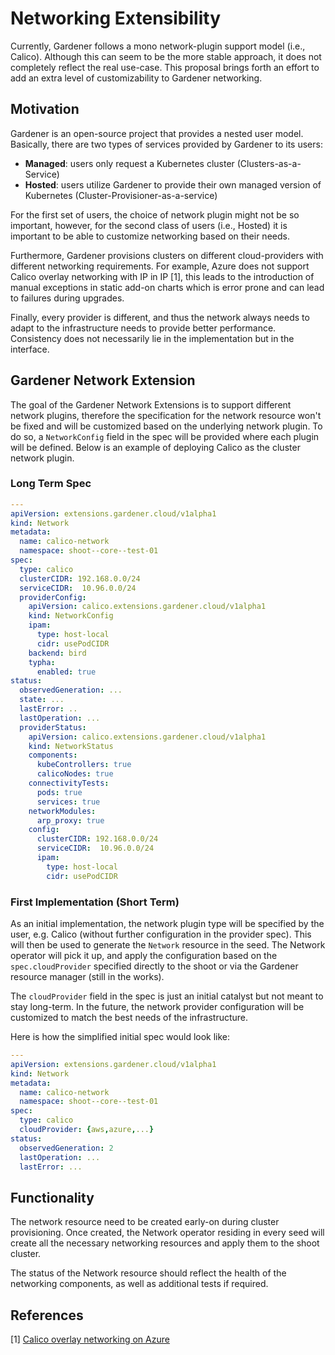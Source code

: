 # Networking Extensibility

Currently, Gardener follows a mono network-plugin support model (i.e., Calico). Although this can seem to be the more stable approach, it does not completely reflect the real use-case. This proposal brings forth an effort to add an extra level of customizability to Gardener networking.

## Motivation

Gardener is an open-source project that provides a nested user model. Basically, there are two types of services provided by Gardener to its users:

- **Managed**: users only request a Kubernetes cluster (Clusters-as-a-Service)
- **Hosted**: users utilize Gardener to provide their own managed version of Kubernetes (Cluster-Provisioner-as-a-service)

For the first set of users, the choice of network plugin might not be so important, however, for the second class of users (i.e., Hosted) it is important to be able to customize networking based on their needs.

Furthermore, Gardener provisions clusters on different cloud-providers with different networking requirements. For example, Azure does not support Calico overlay networking with IP in IP [1], this leads to the introduction of manual exceptions in static add-on charts which is error prone and can lead to failures during upgrades.

Finally, every provider is different, and thus the network always needs to adapt to the infrastructure needs to provide better performance. Consistency does not necessarily lie in the implementation but in the interface.

## Gardener Network Extension

The goal of the Gardener Network Extensions is to support different network plugins, therefore the specification for the network resource won't be fixed and will be customized based on the underlying network plugin. To do so, a `NetworkConfig` field in the spec will be provided where each plugin will be defined. Below is an example of deploying Calico as the cluster network plugin.


### Long Term Spec
```yaml
---
apiVersion: extensions.gardener.cloud/v1alpha1
kind: Network
metadata:
  name: calico-network
  namespace: shoot--core--test-01
spec:
  type: calico
  clusterCIDR: 192.168.0.0/24
  serviceCIDR:  10.96.0.0/24
  providerConfig:
    apiVersion: calico.extensions.gardener.cloud/v1alpha1
    kind: NetworkConfig
    ipam:
      type: host-local
      cidr: usePodCIDR
    backend: bird
    typha:
      enabled: true
status:
  observedGeneration: ...
  state: ...
  lastError: ..
  lastOperation: ...
  providerStatus:
    apiVersion: calico.extensions.gardener.cloud/v1alpha1
    kind: NetworkStatus
    components:
      kubeControllers: true
      calicoNodes: true
    connectivityTests:
      pods: true
      services: true
    networkModules:
      arp_proxy: true
    config:
      clusterCIDR: 192.168.0.0/24
      serviceCIDR:  10.96.0.0/24
      ipam:
        type: host-local
        cidr: usePodCIDR
```


### First Implementation (Short Term)

As an initial implementation, the network plugin type will be specified by the user, e.g. Calico (without further configuration in the 
provider spec). This will then be used to generate the `Network` resource in the seed. The Network operator will pick it up, and apply the 
configuration based on the `spec.cloudProvider` specified directly to the shoot or via the Gardener resource manager (still in the works). 

The `cloudProvider` field in the spec is just an initial catalyst but not meant to stay long-term. In the future, 
the network provider configuration will be customized to match the best needs of the infrastructure.
 
Here is how the simplified initial spec would look like: 

```yaml
---
apiVersion: extensions.gardener.cloud/v1alpha1
kind: Network
metadata:
  name: calico-network
  namespace: shoot--core--test-01
spec:
  type: calico
  cloudProvider: {aws,azure,...}
status:
  observedGeneration: 2
  lastOperation: ...
  lastError: ...
 ``` 
 
 
## Functionality

The network resource need to be created early-on during cluster provisioning. Once created, the Network operator residing in every seed will create all the necessary networking resources and apply them to the shoot cluster.

The status of the Network resource should reflect the health of the networking components, as well as additional tests if required.

## References

[1] [Calico overlay networking on Azure](https://docs.tigera.io/calico/latest/networking/configuring/vxlan-ipip#encapsulation-types)